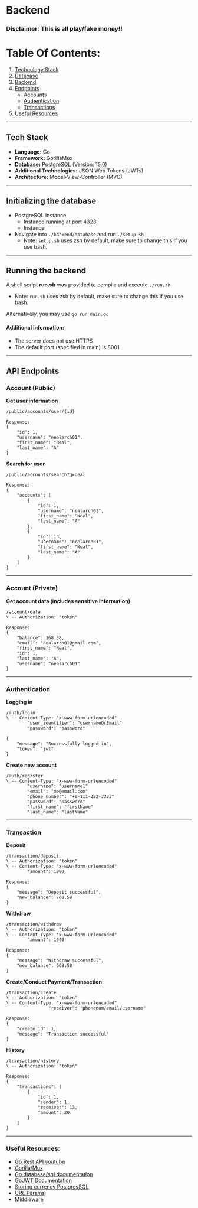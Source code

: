 # Backend

### Disclaimer: This is all play/fake money!!


# Table Of Contents:
1. [Technology Stack](#techstack)
2. [Database](#initializing-the-database)
3. [Backend](#running-the-backend)
4. [Endpoints](#api-endpoints)
   - [Accounts](#account-public)
   - [Authentication](#authentication)
   - [Transactions](#transaction)
5. [Useful Resources](#useful-resources)


---

## Tech Stack
- **Language:** Go
- **Framework:** GorillaMux
- **Database:** PostgreSQL (Version: 15.0)
- **Additional Technologies:** JSON Web Tokens (JWTs)
- **Architecture:** Model-View-Controller (MVC)


---


## Initializing the database
- PostgreSQL Instance
  - Instance running at port 4323
  - Instance
- Navigate into ```./backend/database``` and run ```./setup.sh```
  - Note: ```setup.sh``` uses zsh by default, make sure to change this if you use bash.


---

## Running the backend
A shell script <b>run.sh</b> was provided to compile and execute ```./run.sh```
  - Note: ```run.sh``` uses zsh by default, make sure to change this if you use bash.

Alternatively, you may use ```go run main.go```

#### Additional Information:
- The server does not use HTTPS
- The default port (specified in main) is 8001


---


## API Endpoints
### Account (Public)
**Get user information**
```
/public/accounts/user/{id}

Response:
{
	"id": 1,
	"username": "nealarch01",
	"first_name": "Neal",
	"last_name": "A"
}
```

**Search for user**
```
/public/accounts/search?q=neal

Response:
{
	"accounts": [
		{
			"id": 1,
			"username": "nealarch01",
			"first_name": "Neal",
			"last_name": "A"
		},
		{
			"id": 13,
			"username": "nealarch03",
			"first_name": "Neal",
			"last_name": "A"
		}
	]
}
```

---

### Account (Private)
**Get account data (includes sensitive information)**
```
/account/data
\ -- Authorization: "token"

Response:
{
	"balance": 168.58,
	"email": "nealarch01@gmail.com",
	"first_name": "Neal",
	"id": 1,
	"last_name": "A",
	"username": "nealarch01"
}
```

---

### Authentication
**Logging in**
```
/auth/login
\ -- Content-Type: "x-www-form-urlencoded"
		"user_identifier": "usernameOrEmail"
		"password": "password"

{
	"message": "Successfully logged in",
	"token": "jwt"
}
```

**Create new account**
```
/auth/register
\ -- Content-Type: "x-www-form-urlencoded"
		"username": "username1"
		"email": "me@email.com"
		"phone_number": "+0-111-222-3333"
		"password": "password"
		"first_name": "firstName"
		"last_name": "lastName"

```

---

### Transaction
**Deposit**
```
/transaction/deposit
\ -- Authorization: "token"
\ -- Content-Type: "x-www-form-urlencoded"
		"amount": 1000

Response:
{
	"message": "Deposit successful",
	"new_balance": 768.58
}
```


**Withdraw**
```
/transaction/withdraw
\ -- Authorization: "token"
\ -- Content-Type: "x-www-form-urlencoded"
		"amount": 1000

Response:
{
	"message": "Withdraw successful",
	"new_balance": 668.58
}
```


**Create/Conduct Payment/Transaction**
```
/transaction/create
\ -- Authorization: "token"
\ -- Content-Type: "x-www-form-urlencoded"
				"receiver": "phonenum/email/username"

Response: 
{
	"create_id": 1,
	"message": "Transaction successful"
}
```

**History**
```
/transaction/history
\ -- Authorization: "token"

Response:
{
	"transactions": [
		{
			"id": 1,
			"sender": 1,
			"receiver": 13,
			"amount": 20
		}
	]
}
```

---

### Useful Resources:
- [Go Rest API youtube](https://youtu.be/jFfo23yIWac)
- [Gorilla/Mux](https://github.com/gorilla/mux#middleware)
- [Go database/sql documentation](https://pkg.go.dev/database/sql)
- [GoJWT Documentation](https://pkg.go.dev/github.com/golang-jwt/jwt/v4)
- [Storing currency PostgresSQL](https://stackoverflow.com/questions/15726535/which-datatype-should-be-used-for-currency)
- [URL Params](https://stackoverflow.com/questions/46045756/retrieve-optional-query-variables-with-gorilla-mux)
- [Middleware](https://www.turing.com/kb/building-middleware-for-node-js)
